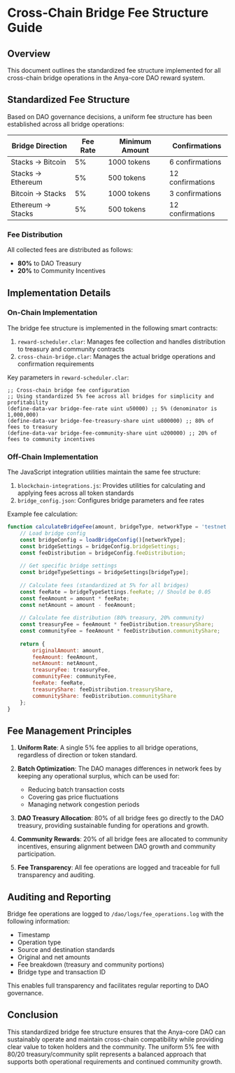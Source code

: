 # Cross-Chain Bridge Fee Structure Guide

## Overview

This document outlines the standardized fee structure implemented for all cross-chain bridge operations in the Anya-core DAO reward system.

## Standardized Fee Structure

Based on DAO governance decisions, a uniform fee structure has been established across all bridge operations:

| Bridge Direction | Fee Rate | Minimum Amount | Confirmations |
|-----------------|----------|----------------|---------------|
| Stacks -> Bitcoin | 5% | 1000 tokens | 6 confirmations |
| Stacks -> Ethereum | 5% | 500 tokens | 12 confirmations |
| Bitcoin -> Stacks | 5% | 1000 tokens | 3 confirmations |
| Ethereum -> Stacks | 5% | 500 tokens | 12 confirmations |

### Fee Distribution

All collected fees are distributed as follows:

- **80%** to DAO Treasury
- **20%** to Community Incentives

## Implementation Details

### On-Chain Implementation

The bridge fee structure is implemented in the following smart contracts:

1. `reward-scheduler.clar`: Manages fee collection and handles distribution to treasury and community contracts
2. `cross-chain-bridge.clar`: Manages the actual bridge operations and confirmation requirements

Key parameters in `reward-scheduler.clar`:

```clarity
;; Cross-chain bridge fee configuration
;; Using standardized 5% fee across all bridges for simplicity and profitability
(define-data-var bridge-fee-rate uint u50000) ;; 5% (denominator is 1,000,000)
(define-data-var bridge-fee-treasury-share uint u800000) ;; 80% of fees to treasury
(define-data-var bridge-fee-community-share uint u200000) ;; 20% of fees to community incentives
```

### Off-Chain Implementation

The JavaScript integration utilities maintain the same fee structure:

1. `blockchain-integrations.js`: Provides utilities for calculating and applying fees across all token standards
2. `bridge_config.json`: Configures bridge parameters and fee rates

Example fee calculation:

```javascript
function calculateBridgeFee(amount, bridgeType, networkType = 'testnet') {
    // Load bridge config
    const bridgeConfig = loadBridgeConfig()[networkType];
    const bridgeSettings = bridgeConfig.bridgeSettings;
    const feeDistribution = bridgeConfig.feeDistribution;
    
    // Get specific bridge settings
    const bridgeTypeSettings = bridgeSettings[bridgeType];
    
    // Calculate fees (standardized at 5% for all bridges)
    const feeRate = bridgeTypeSettings.feeRate; // Should be 0.05
    const feeAmount = amount * feeRate;
    const netAmount = amount - feeAmount;
    
    // Calculate fee distribution (80% treasury, 20% community)
    const treasuryFee = feeAmount * feeDistribution.treasuryShare;
    const communityFee = feeAmount * feeDistribution.communityShare;
    
    return {
        originalAmount: amount,
        feeAmount: feeAmount,
        netAmount: netAmount,
        treasuryFee: treasuryFee,
        communityFee: communityFee,
        feeRate: feeRate,
        treasuryShare: feeDistribution.treasuryShare,
        communityShare: feeDistribution.communityShare
    };
}
```

## Fee Management Principles

1. **Uniform Rate**: A single 5% fee applies to all bridge operations, regardless of direction or token standard.

2. **Batch Optimization**: The DAO manages differences in network fees by keeping any operational surplus, which can be used for:
   - Reducing batch transaction costs
   - Covering gas price fluctuations
   - Managing network congestion periods

3. **DAO Treasury Allocation**: 80% of all bridge fees go directly to the DAO treasury, providing sustainable funding for operations and growth.

4. **Community Rewards**: 20% of all bridge fees are allocated to community incentives, ensuring alignment between DAO growth and community participation.

5. **Fee Transparency**: All fee operations are logged and traceable for full transparency and auditing.

## Auditing and Reporting

Bridge fee operations are logged to `/dao/logs/fee_operations.log` with the following information:

- Timestamp
- Operation type
- Source and destination standards
- Original and net amounts
- Fee breakdown (treasury and community portions)
- Bridge type and transaction ID

This enables full transparency and facilitates regular reporting to DAO governance.

## Conclusion

This standardized bridge fee structure ensures that the Anya-core DAO can sustainably operate and maintain cross-chain compatibility while providing clear value to token holders and the community. The uniform 5% fee with 80/20 treasury/community split represents a balanced approach that supports both operational requirements and continued community growth.
